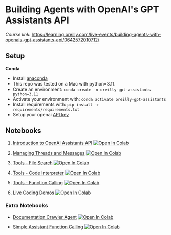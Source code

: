# Building Agents with OpenAI's GPT Assistants API

*Course link:*
https://learning.oreilly.com/live-events/building-agents-with-openais-gpt-assistants-api/0642572010712/

## Setup

**Conda**

- Install [anaconda](https://www.anaconda.com/download)
- This repo was tested on a Mac with python=3.11.
- Create an environment: `conda create -n oreilly-gpt-assistants python=3.11`
- Activate your environment with: `conda activate oreilly-gpt-assistants`
- Install requirements with: `pip install -r requirements/requirements.txt`
- Setup your openai [API key](https://platform.openai.com/)

## Notebooks

1. [Introduction to OpenAI Assistants API](notebooks/1.0-intro-openai-assistants-api.ipynb)
[![Open In Colab](https://colab.research.google.com/assets/colab-badge.svg)](https://colab.research.google.com/github/EnkrateiaLucca/oreilly_live_training_agents/blob/main/notebooks/1.0-intro-openai-assistants-api.ipynb)

2. [Managing Threads and Messages](notebooks/2.0-managing-threads.ipynb)
[![Open In Colab](https://colab.research.google.com/assets/colab-badge.svg)](https://colab.research.google.com/github/EnkrateiaLucca/oreilly_live_training_agents/blob/main/notebooks/2.0-managing-threads.ipynb)

3. [Tools - File Search](notebooks/3.0-tools-file-search.ipynb)
[![Open In Colab](https://colab.research.google.com/assets/colab-badge.svg)](https://colab.research.google.com/github/EnkrateiaLucca/oreilly_live_training_agents/blob/main/notebooks/3.0-tools-file-search.ipynb)

4. [Tools - Code Interpreter](notebooks/4.0-tools-code-interpreter.ipynb)
[![Open In Colab](https://colab.research.google.com/assets/colab-badge.svg)](https://colab.research.google.com/github/EnkrateiaLucca/oreilly_live_training_agents/blob/main/notebooks/4.0-tools-code-interpreter.ipynb)

5. [Tools - Function Calling](notebooks/5.0-tools-function-calling.ipynb)
[![Open In Colab](https://colab.research.google.com/assets/colab-badge.svg)](https://colab.research.google.com/github/EnkrateiaLucca/oreilly_live_training_agents/blob/main/notebooks/5.0-tools-function-calling.ipynb)

6. [Live Coding Demos](notebooks/6.0-live-coding-demos.ipynb)
[![Open In Colab](https://colab.research.google.com/assets/colab-badge.svg)](https://colab.research.google.com/github/EnkrateiaLucca/oreilly_live_training_agents/blob/main/notebooks/6.0-live-coding-demos.ipynb)

### Extra Notebooks

- [Documentation Crawler Agent](notebooks/extra-notebooks/documentation-crawler-agent.ipynb)
[![Open In Colab](https://colab.research.google.com/assets/colab-badge.svg)](https://colab.research.google.com/github/EnkrateiaLucca/oreilly_live_training_agents/blob/main/notebooks/extra-notebooks/documentation-crawler-agent.ipynb)

- [Simple Assistant Function Calling](notebooks/extra-notebooks/simple-assistant-function-calling.ipynb)
[![Open In Colab](https://colab.research.google.com/assets/colab-badge.svg)](https://colab.research.google.com/github/EnkrateiaLucca/oreilly_live_training_agents/blob/main/notebooks/extra-notebooks/simple-assistant-function-calling.ipynb)
